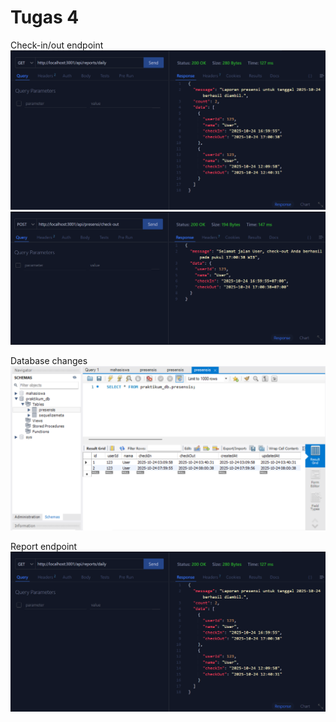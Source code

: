 # Tugas 4

Check-in/out endpoint
![Check-in](ss/Screenshot%202025-10-24%20170233.png)
![Check-out](ss/Screenshot%202025-10-24%20170046.png)

Database changes
![Screenshot-Database](ss/Screenshot%202025-10-24%20170341.png)

Report endpoint
![Report](ss/Screenshot%202025-10-24%20170233.png)